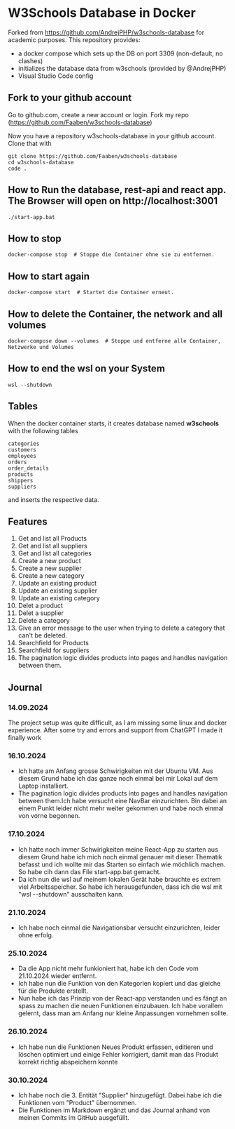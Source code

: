# W3Schools Database in Docker

Forked from https://github.com/AndrejPHP/w3schools-database for academic purposes.
This repository provides:

- a docker compose which sets up the DB on port 3309 (non-default, no clashes)
- initializes the database data from w3schools (provided by @AndrejPHP) 
- Visual Studio Code config

## Fork to your github account
Go to github.com, create a new account or login.
Fork my repo (https://github.com/Faaben/w3schools-database)

Now you have a repository w3schools-database in your github account.
Clone that with
```
git clone https://github.com/Faaben/w3schools-database
cd w3schools-database
code .
```

## How to Run the database, rest-api and react app. The Browser will open on http://localhost:3001

```
./start-app.bat
```

## How to stop 
```
docker-compose stop  # Stoppe die Container ohne sie zu entfernen.
```

## How to start again 
```
docker-compose start  # Startet die Container erneut. 
```

## How to delete the Container, the network and all volumes
```
docker-compose down --volumes  # Stoppe und entferne alle Container, Netzwerke und Volumes
```

## How to end the wsl on your System
```
wsl --shutdown
```


## Tables

When the docker container starts, it creates database named __w3schools__ with the following tables

    categories
    customers
    employees
    orders
    order_details
    products
    shippers
    suppliers
    
and inserts the respective data. 

## Features
1. Get and list all Products
2. Get and list all suppliers
3. Get and list all categories
4. Create a new product
5. Create a new supplier
6. Create a new category
7. Update an existing product
8. Update an existing supplier
9. Update an existing category
10. Delet a product
11. Delet a supplier
12. Delete a category
13. Give an error message to the user when trying to delete a category that can't be deleted.
14. Searchfield for Products 
15. Searchfield for suppliers
16. The pagination logic divides products into pages and handles navigation between them.



## Journal
### 14.09.2024
The project setup was quite difficult, as I am missing some linux and docker experience.
After some try and errors and support from ChatGPT I made it finally work

### 16.10.2024 
- Ich hatte am Anfang grosse Schwirigkeiten mit der Ubuntu VM. Aus diesem Grund habe ich das ganze noch einmal bei mir Lokal auf dem Laptop installiert.
- The pagination logic divides products into pages and handles navigation between them.Ich habe versucht eine NavBar einzurichten. Bin dabei an einem Punkt leider nicht mehr weiter gekommen und habe noch einmal von vorne begonnen.

### 17.10.2024
- Ich hatte noch immer Schwirigkeiten meine React-App zu starten aus diesem Grund habe ich mich noch einmal genauer mit dieser Thematik befasst und ich wollte mir das Starten so einfach wie möchlich machen. So habe cih dann das File start-app.bat gemacht. 
- Da ich nun die wsl auf meinem lokalen Gerät habe brauchte es extrem viel Arbeitsspeicher. So habe ich herausgefunden, dass ich die wsl mit "wsl --shutdown" ausschalten kann. 

### 21.10.2024
- Ich habe noch einmal die Navigationsbar versucht einzurichten, leider ohne erfolg. 

### 25.10.2024 
- Da die App nicht mehr funkioniert hat, habe ich den Code vom 21.10.2024 wieder entfernt. 
- Ich habe nun die Funktion von den Kategorien kopiert und das gleiche für die Produkte erstellt. 
- Nun habe ich das Prinzip von der React-app verstanden und es fängt an spass zu machen die neuen Funktionen einzubauen. Ich habe vorallem gelernt, dass man am Anfang nur kleine Anpassungen vornehmen sollte. 

### 26.10.2024 
- Ich habe nun die Funktionen Neues Produkt erfassen, editieren und löschen optimiert und einige Fehler korrigiert, damit man das Produkt korrekt richtig abspeichern konnte

### 30.10.2024
- Ich habe noch die 3. Entität "Supplier" hinzugefügt. Dabei habe ich die Funktionen vom "Product" übernommen.
- Die Funktionen im Markdown ergänzt und das Journal anhand von meinen Commits im GitHub ausgefüllt. 


